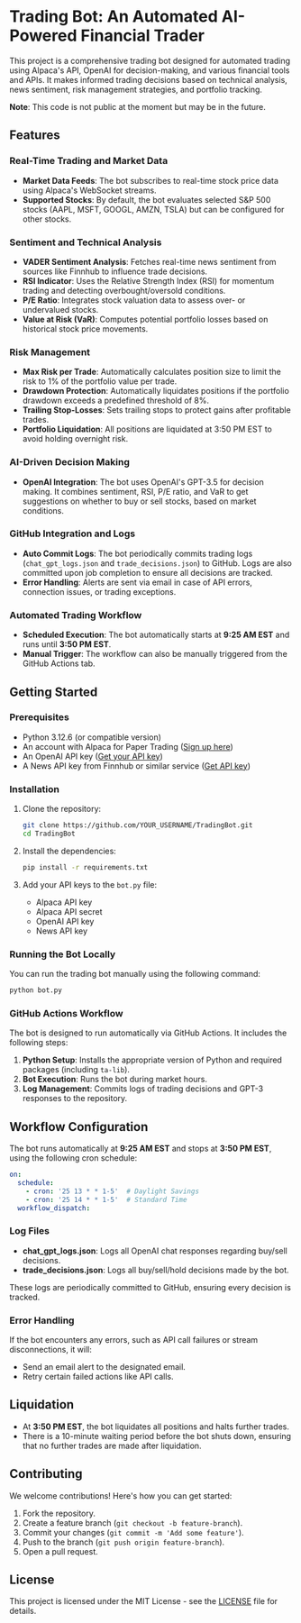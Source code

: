 
# Trading Bot: An Automated AI-Powered Financial Trader

This project is a comprehensive trading bot designed for automated trading using Alpaca's API, OpenAI for decision-making, and various financial tools and APIs. It makes informed trading decisions based on technical analysis, news sentiment, risk management strategies, and portfolio tracking.

**Note**: This code is not public at the moment but may be in the future.

## Features

### Real-Time Trading and Market Data
- **Market Data Feeds**: The bot subscribes to real-time stock price data using Alpaca's WebSocket streams.
- **Supported Stocks**: By default, the bot evaluates selected S&P 500 stocks (AAPL, MSFT, GOOGL, AMZN, TSLA) but can be configured for other stocks.

### Sentiment and Technical Analysis
- **VADER Sentiment Analysis**: Fetches real-time news sentiment from sources like Finnhub to influence trade decisions.
- **RSI Indicator**: Uses the Relative Strength Index (RSI) for momentum trading and detecting overbought/oversold conditions.
- **P/E Ratio**: Integrates stock valuation data to assess over- or undervalued stocks.
- **Value at Risk (VaR)**: Computes potential portfolio losses based on historical stock price movements.

### Risk Management
- **Max Risk per Trade**: Automatically calculates position size to limit the risk to 1% of the portfolio value per trade.
- **Drawdown Protection**: Automatically liquidates positions if the portfolio drawdown exceeds a predefined threshold of 8%.
- **Trailing Stop-Losses**: Sets trailing stops to protect gains after profitable trades.
- **Portfolio Liquidation**: All positions are liquidated at 3:50 PM EST to avoid holding overnight risk.

### AI-Driven Decision Making
- **OpenAI Integration**: The bot uses OpenAI's GPT-3.5 for decision making. It combines sentiment, RSI, P/E ratio, and VaR to get suggestions on whether to buy or sell stocks, based on market conditions.

### GitHub Integration and Logs
- **Auto Commit Logs**: The bot periodically commits trading logs (`chat_gpt_logs.json` and `trade_decisions.json`) to GitHub. Logs are also committed upon job completion to ensure all decisions are tracked.
- **Error Handling**: Alerts are sent via email in case of API errors, connection issues, or trading exceptions.

### Automated Trading Workflow
- **Scheduled Execution**: The bot automatically starts at **9:25 AM EST** and runs until **3:50 PM EST**. 
- **Manual Trigger**: The workflow can also be manually triggered from the GitHub Actions tab.

## Getting Started

### Prerequisites

- Python 3.12.6 (or compatible version)
- An account with Alpaca for Paper Trading ([Sign up here](https://alpaca.markets/))
- An OpenAI API key ([Get your API key](https://openai.com))
- A News API key from Finnhub or similar service ([Get API key](https://finnhub.io))

### Installation

1. Clone the repository:
    ```bash
    git clone https://github.com/YOUR_USERNAME/TradingBot.git
    cd TradingBot
    ```

2. Install the dependencies:
    ```bash
    pip install -r requirements.txt
    ```

3. Add your API keys to the `bot.py` file:
    - Alpaca API key
    - Alpaca API secret
    - OpenAI API key
    - News API key

### Running the Bot Locally

You can run the trading bot manually using the following command:
```bash
python bot.py
```

### GitHub Actions Workflow

The bot is designed to run automatically via GitHub Actions. It includes the following steps:

1. **Python Setup**: Installs the appropriate version of Python and required packages (including `ta-lib`).
2. **Bot Execution**: Runs the bot during market hours.
3. **Log Management**: Commits logs of trading decisions and GPT-3 responses to the repository.

## Workflow Configuration

The bot runs automatically at **9:25 AM EST** and stops at **3:50 PM EST**, using the following cron schedule:

```yaml
on:
  schedule:
    - cron: '25 13 * * 1-5'  # Daylight Savings
    - cron: '25 14 * * 1-5'  # Standard Time
  workflow_dispatch:
```

### Log Files

- **chat_gpt_logs.json**: Logs all OpenAI chat responses regarding buy/sell decisions.
- **trade_decisions.json**: Logs all buy/sell/hold decisions made by the bot.

These logs are periodically committed to GitHub, ensuring every decision is tracked.

### Error Handling

If the bot encounters any errors, such as API call failures or stream disconnections, it will:
- Send an email alert to the designated email.
- Retry certain failed actions like API calls.

## Liquidation

- At **3:50 PM EST**, the bot liquidates all positions and halts further trades.
- There is a 10-minute waiting period before the bot shuts down, ensuring that no further trades are made after liquidation.

## Contributing

We welcome contributions! Here's how you can get started:

1. Fork the repository.
2. Create a feature branch (`git checkout -b feature-branch`).
3. Commit your changes (`git commit -m 'Add some feature'`).
4. Push to the branch (`git push origin feature-branch`).
5. Open a pull request.

## License

This project is licensed under the MIT License - see the [LICENSE](LICENSE) file for details.

